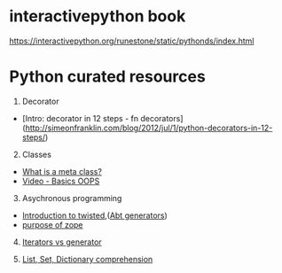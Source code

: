 # interactivepython book
https://interactivepython.org/runestone/static/pythonds/index.html

# Python curated resources
1. Decorator
  * [Intro: decorator in 12 steps - fn decorators] (http://simeonfranklin.com/blog/2012/jul/1/python-decorators-in-12-steps/)
  
2. Classes
  * [What is a meta class?](http://stackoverflow.com/questions/100003/what-is-a-metaclass-in-python)
  * [Video - Basics OOPS](https://www.youtube.com/watch?v=ZDa-Z5JzLYM&list=PL-osiE80TeTsqhIuOqKhwlXsIBIdSeYtc)

3. Asychronous programming
  * [Introduction to twisted](http://krondo.com/an-introduction-to-asynchronous-programming-and-twisted/),([Abt generators](http://krondo.com/just-another-way-to-spell-callback/))
  * [purpose of zope](http://stackoverflow.com/questions/2521189/purpose-of-zope-interfaces)

4. [Iterators vs generator](http://nvie.com/posts/iterators-vs-generators/)

5. [List, Set, Dictionary comprehension](https://www.smallsurething.com/list-dict-and-set-comprehensions-by-example/)
